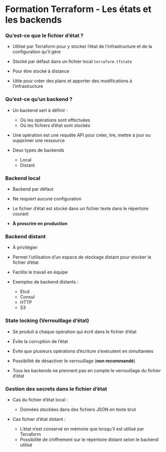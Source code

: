 # Formation Terraform - Les états et les backends

### Qu’est-ce que le fichier d’état ?


- Utilisé par Terraform pour y stocker l’état de l’infrastructure et de la configuration qu’il gère

- Stocké par défaut dans un fichier local `terraform.tfstate`

- Pour être stocké à distance

- Utile pour créer des plans et apporter des modifications à l’infrastructure


### Qu’est-ce qu’un backend ?

- Un backend sert à définir :
  * Où les opérations sont effectuées 
  * Où les fichiers d’état sont stockés

- Une opération est une requête API pour créer, lire, mettre à jour ou supprimer une ressource

- Deux types de backends 
  * Local 
  * Distant

### Backend local

- Backend par défaut 

- Ne requiert aucune configuration

- Le fichier d’état est stocké dans un fichier texte dans le répertoire courant 

- **À proscrire en production**

### Backend distant

- À privilégier

- Permet l’utilisation d’un espace de stockage distant pour stocker le fichier d’état

- Facilite le travail en équipe

- Exemples de backend distants :
  * Etcd
  * Consul
  * HTTP
  * S3

### State locking (Verrouillage d’état)

- Se produit à chaque opération qui écrit dans le fichier d’état

- Évite la corruption de l’état 

- Évite  que plusieurs opérations d’écriture s’exécutent en simultanées

- Possibilité de désactiver le verrouillage (**non recommandé**) 

- Tous les backends ne prennent pas en compte le verrouillage du fichier d’état


### Gestion des secrets dans le fichier d’état


- Cas du fichier d’état local :
  - Données stockées dans des fichiers JSON en texte brut

- Cas fichier d’état distant :
  - L’état n’est conservé en mémoire que lorsqu’il est utilisé par Terraform
  - Possibilité de chiffrement sur le répertoire distant selon le backend utilisé


